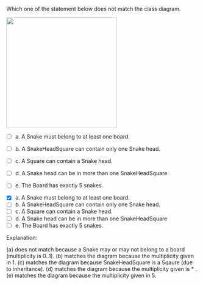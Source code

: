 <panel header=":lock::key: Which one of the statement below does not match the class diagram.">
<question>

Which one of the statement below does not match the class diagram.

<img src="{{baseUrl}}/modeling/modelingStructures/classDiagramsAdvanced/images/mismatch.png" height="290" />
<p/>

- [ ] a. A Snake must belong to at least one board.
- [ ] b. A SnakeHeadSquare can contain only one Snake head.
- [ ] c. A Square can contain a Snake head.
- [ ] d. A Snake head can be in more than one SnakeHeadSquare
- [ ] e. The Board has exactly 5 snakes.


<div slot="answer">

- [x] a. A Snake must belong to at least one board.
- [ ] b. A SnakeHeadSquare can contain only one Snake head.
- [ ] c. A Square can contain a Snake head.
- [ ] d. A Snake head can be in more than one SnakeHeadSquare
- [ ] e. The Board has exactly 5 snakes.

Explanation:

(a) does not match because a Snake may or may not belong to a board (multiplicity is 0..1).
(b) matches the diagram because the multiplicity given in 1.
(c) matches the diagram because SnakeHeadSquare is a Sqaure (due to inheritance).
(d) matches the diagram because the multiplicity given is * .
(e) matches the diagram because the multiplicity given in 5.

</div>
</question>
</panel>
